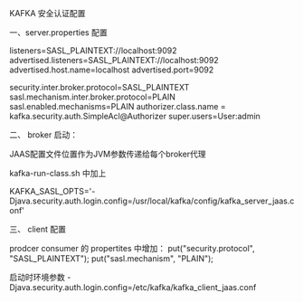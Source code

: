 
KAFKA 安全认证配置


一、server.properties 配置

listeners=SASL_PLAINTEXT://localhost:9092
advertised.listeners=SASL_PLAINTEXT://localhost:9092
advertised.host.name=localhost
advertised.port=9092

security.inter.broker.protocol=SASL_PLAINTEXT
sasl.mechanism.inter.broker.protocol=PLAIN
sasl.enabled.mechanisms=PLAIN
authorizer.class.name = kafka.security.auth.SimpleAcl@Authorizer
super.users=User:admin

二、 broker 启动：

JAAS配置文件位置作为JVM参数传递给每个broker代理

kafka-run-class.sh 中加上

KAFKA_SASL_OPTS='-Djava.security.auth.login.config=/usr/local/kafka/config/kafka_server_jaas.conf'



三、 client 配置

prodcer  consumer 的 propertites 中增加：
put("security.protocol", "SASL_PLAINTEXT");
put("sasl.mechanism", "PLAIN");

启动时环境参数
    -Djava.security.auth.login.config=/etc/kafka/kafka_client_jaas.conf